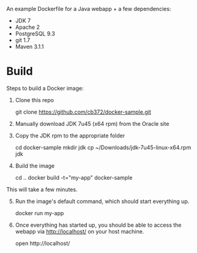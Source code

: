 An example Dockerfile for a Java webapp + a few dependencies:

 * JDK 7
 * Apache 2
 * PostgreSQL 9.3
 * git 1.7
 * Maven 3.1.1

Build
=====

Steps to build a Docker image:

1. Clone this repo

    git clone https://github.com/cb372/docker-sample.git

2. Manually download JDK 7u45 (x64 rpm) from the Oracle site

3. Copy the JDK rpm to the appropriate folder

   cd docker-sample
   mkdir jdk
   cp ~/Downloads/jdk-7u45-linux-x64.rpm jdk

4. Build the image

    cd ..
    docker build -t="my-app" docker-sample

This will take a few minutes.

5. Run the image's default command, which should start everything up.

    docker run my-app

6. Once everything has started up, you should be able to access the webapp via [http://localhost/](http://localhost/) on your host machine.

    open http://localhost/
